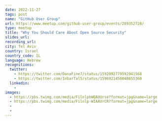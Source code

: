 ```yaml
---
date: 2022-11-27
tags: post
name: "GitHub User Group"
url: https://www.meetup.com/github-user-group/events/289352728/
type: meetup
title: "Why You Should Care About Open Source Security"
slides_url:
recording_url: 
city: Tel Aviv
country: Israel
country_code: IL
language: Hebrew
recognitions:
  twitter:
    - https://twitter.com/DanaFine7/status/1592092779592941568
    - https://twitter.com/InbarTal5/status/1596921450048655360
  linkedin:
    - 
images:
  - https://pbs.twimg.com/media/FilnlphWQAUUrse?format=jpg&name=large
  - https://pbs.twimg.com/media/Filnlp-WIAAVrCR?format=jpg&name=large
  - 
  - 
---
```

